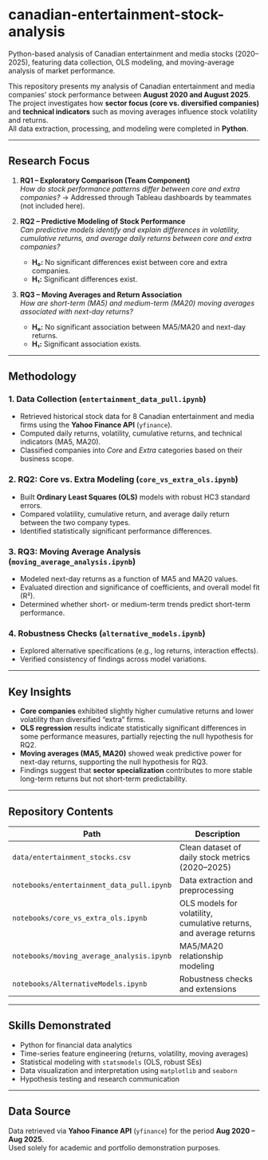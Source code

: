 # canadian-entertainment-stock-analysis
Python-based analysis of Canadian entertainment and media stocks (2020–2025), featuring data collection, OLS modeling, and moving-average analysis of market performance.


This repository presents my analysis of Canadian entertainment and media companies’ stock performance between **August 2020 and August 2025**.  
The project investigates how **sector focus (core vs. diversified companies)** and **technical indicators** such as moving averages influence stock volatility and returns.  
All data extraction, processing, and modeling were completed in **Python**.

---

## Research Focus

1. **RQ1 – Exploratory Comparison (Team Component)**  
   *How do stock performance patterns differ between core and extra companies?*
   → Addressed through Tableau dashboards by teammates (not included here).

2. **RQ2 – Predictive Modeling of Stock Performance**  
   *Can predictive models identify and explain differences in volatility, cumulative returns, and average daily returns between core and extra companies?*  
   - **H₀:** No significant differences exist between core and extra companies.  
   - **H₁:** Significant differences exist.

3. **RQ3 – Moving Averages and Return Association**  
   *How are short-term (MA5) and medium-term (MA20) moving averages associated with next-day returns?*  
   - **H₀:** No significant association between MA5/MA20 and next-day returns.  
   - **H₁:** Significant association exists.

---

## Methodology

### 1. Data Collection (`entertainment_data_pull.ipynb`)
- Retrieved historical stock data for 8 Canadian entertainment and media firms using the **Yahoo Finance API** (`yfinance`).  
- Computed daily returns, volatility, cumulative returns, and technical indicators (MA5, MA20).  
- Classified companies into *Core* and *Extra* categories based on their business scope.

### 2. RQ2: Core vs. Extra Modeling (`core_vs_extra_ols.ipynb`)
- Built **Ordinary Least Squares (OLS)** models with robust HC3 standard errors.  
- Compared volatility, cumulative return, and average daily return between the two company types.  
- Identified statistically significant performance differences.

### 3. RQ3: Moving Average Analysis (`moving_average_analysis.ipynb`)
- Modeled next-day returns as a function of MA5 and MA20 values.  
- Evaluated direction and significance of coefficients, and overall model fit (R²).  
- Determined whether short- or medium-term trends predict short-term performance.

### 4. Robustness Checks (`alternative_models.ipynb`)
- Explored alternative specifications (e.g., log returns, interaction effects).  
- Verified consistency of findings across model variations.

---

## Key Insights

- **Core companies** exhibited slightly higher cumulative returns and lower volatility than diversified “extra” firms.  
- **OLS regression** results indicate statistically significant differences in some performance measures, partially rejecting the null hypothesis for RQ2.  
- **Moving averages (MA5, MA20)** showed weak predictive power for next-day returns, supporting the null hypothesis for RQ3.  
- Findings suggest that **sector specialization** contributes to more stable long-term returns but not short-term predictability.

---

## Repository Contents

| Path | Description |
|------|--------------|
| `data/entertainment_stocks.csv` | Clean dataset of daily stock metrics (2020–2025) |
| `notebooks/entertainment_data_pull.ipynb` | Data extraction and preprocessing |
| `notebooks/core_vs_extra_ols.ipynb` | OLS models for volatility, cumulative returns, and average returns |
| `notebooks/moving_average_analysis.ipynb` | MA5/MA20 relationship modeling |
| `notebooks/AlternativeModels.ipynb` | Robustness checks and extensions |

---

## Skills Demonstrated

- Python for financial data analytics  
- Time-series feature engineering (returns, volatility, moving averages)  
- Statistical modeling with `statsmodels` (OLS, robust SEs)  
- Data visualization and interpretation using `matplotlib` and `seaborn`  
- Hypothesis testing and research communication  

---

## Data Source

Data retrieved via **Yahoo Finance API** (`yfinance`) for the period **Aug 2020 – Aug 2025**.  
Used solely for academic and portfolio demonstration purposes.
